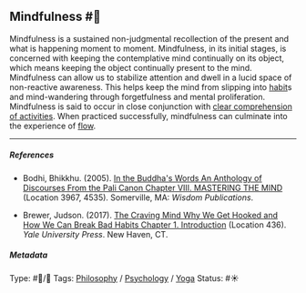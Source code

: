 ## Mindfulness #🧠

Mindfulness is a sustained non-judgmental recollection of the present and what is happening moment to moment. Mindfulness, in its initial stages, is concerned with keeping the contemplative mind continually on its object, which means keeping the object continually present to the mind. Mindfulness can allow us to stabilize attention and dwell in a lucid space of non-reactive awareness. This helps keep the mind from slipping into [habit](Habit.md)s and mind-wandering through forgetfulness and mental proliferation. Mindfulness is said to occur in close conjunction with [clear comprehension of activities](Clear%20comprehension%20of%20activities.md). When practiced successfully, mindfulness can culminate into the experience of [flow](Flow.md).

---

##### References

* Bodhi, Bhikkhu. (2005). [In the Buddha's Words An Anthology of Discourses From the Pali Canon Chapter VIII. MASTERING THE MIND](In%20the%20Buddha's%20Words%20An%20Anthology%20of%20Discourses%20From%20the%20Pali%20Canon%20Chapter%20VIII.%20MASTERING%20THE%20MIND.md) (Location 3967, 4535). Somerville, MA: *Wisdom Publications*.

* Brewer, Judson. (2017). [The Craving Mind Why We Get Hooked and How We Can Break Bad Habits Chapter 1. Introduction](The%20Craving%20Mind%20Why%20We%20Get%20Hooked%20and%20How%20We%20Can%20Break%20Bad%20Habits%20Chapter%201.%20Introduction.md) (Location 436). *Yale University Press*. New Haven, CT.

##### Metadata

Type: #🔵/🔵 
Tags: [Philosophy](Philosophy.md) / [Psychology](Psychology.md) / [Yoga](Yoga.md)
Status: #☀️ 
